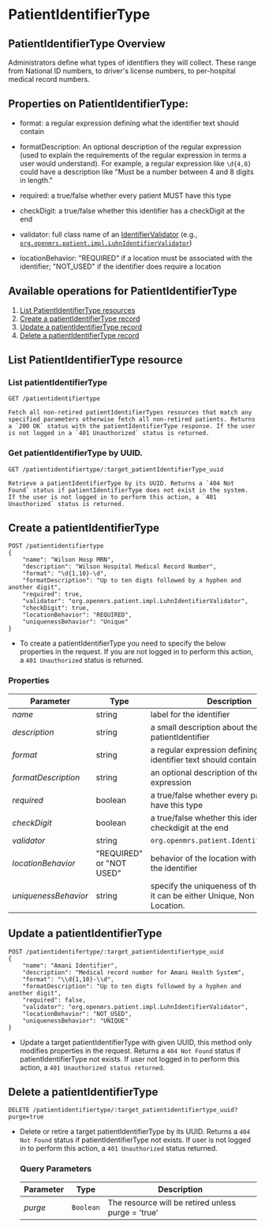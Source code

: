 # PatientIdentifierType

## PatientIdentifierType Overview
Administrators define what types of identifiers they will collect. These range from National ID numbers, to driver's license numbers, to per-hospital medical record numbers.

## Properties on PatientIdentifierType:

* format: a regular expression defining what the identifier text should contain

* formatDescription: An optional description of the regular expression (used to explain the requirements of the regular expression in terms a user would understand). For example, a regular expression like `\d{4,8}` could have a description like "Must be a number between 4 and 8 digits in length."

* required: a true/false whether every patient MUST have this type

* checkDigit: a true/false whether this identifier has a checkDigit at the end

* validator: full class name of an [IdentifierValidator](https://docs.openmrs.org/doc/org/openmrs/patient/IdentifierValidator.html) (e.g., [`org.openmrs.patient.impl.LuhnIdentifierValidator`](https://docs.openmrs.org/doc/org/openmrs/patient/impl/LuhnIdentifierValidator.html))

* locationBehavior: "REQUIRED" if a location must be associated with the identifier; "NOT_USED" if the identifier does require a location

## Available operations for PatientIdentifierType

1. [List PatientIdentifierType resources](#List-patientidentifierType-resource)
2. [Create a patientIdentifierType record](#create-a-patientidentifierType)
3. [Update a patientIdentifierType record](#update-a-patientIdentifierType)
4. [Delete a patientIdentifierType record](#delete-a-patientIdentifierType)

## List PatientIdentifierType resource

### List patientIdentifierType

```console
GET /patientidentifiertype
```
    Fetch all non-retired patientIdentifierTypes resources that match any specified parameters otherwise fetch all non-retired patients. Returns a `200 OK` status with the patientIdentifierType response. If the user is not logged in a `401 Unauthorized` status is returned.


### Get patientIdentifierType by UUID.

```console
GET /patientidentifiertype/:target_patientIdentifierType_uuid
```
    Retrieve a patientIdentifierType by its UUID. Returns a `404 Not Found` status if patientIdentifierType does not exist in the system. If the user is not logged in to perform this action, a `401 Unauthorized` status is returned.


## Create a patientIdentifierType

```console
POST /patientidentifiertype
{
    "name": "Wilson Hosp MRN",
    "description": "Wilson Hospital Medical Record Number",
    "format": "\d{1,10}-\d",
    "formatDescription": "Up to ten digts followed by a hyphen and another digit",
    "required": true,
    "validator": "org.openmrs.patient.impl.LuhnIdentifierValidator",
    "checkDigit": true,
    "locationBehavior": "REQUIRED",
    "uniquenessBehavior": "Unique"
}
```
* To create a patientIdentifierType you need to specify the below properties in the request. If you are not logged in to perform this action, a `401 Unauthorized` status is returned.

### Properties

Parameter | Type | Description
--- | --- | ---
*name* | string | label for the identifier
*description* | string | a small description about the patientIdentifier
*format* | string | a regular expression defining what the identifier text should contain
*formatDescription* | string | an optional description of the regular expression
*required* | boolean | a true/false whether every patient MUST have this type
*checkDigit* | boolean | a true/false whether this identifier has a checkdigit at the end
*validator* | string | `org.openmrs.patient.IdentifierValidator`
*locationBehavior* | "REQUIRED" or "NOT USED" | behavior of the location with respect to the identifier 
*uniquenessBehavior* | string | specify the uniqueness of the behaviour, it can be either Unique, Non Unique or Location.


## Update a patientIdentifierType

```console
POST /patientidentifertype/:target_patientidentifiertype_uuid
{
    "name": "Amani Identifier",
    "description": "Medical record number for Amani Health System",
    "format": "\\d{1,10}-\\d",
    "formatDescription": "Up to ten digts followed by a hyphen and another digit",
    "required": false,
    "validator": "org.openmrs.patient.impl.LuhnIdentifierValidator",
    "locationBehavior": "NOT_USED",
    "uniquenessBehavior": "UNIQUE"
}
```
* Update a target patientIdentifierType with given UUID, this method only modifies properties in the request. 
Returns a `404 Not Found` status if patientIdentifierType not exists. If user not logged in to perform this action, a `401 Unauthorized status returned`.



## Delete a patientIdentifierType

```console
DELETE /patientidentifiertype/:target_patientidentifiertype_uuid?purge=true
```
* Delete or retire a target patientIdentifierType by its UUID. Returns a `404 Not Found` status if patientIdentifierType not exists. If user is not logged in to perform this action, a `401 Unauthorized` status returned.

    ### Query Parameters

    Parameter | Type | Description
    --- | --- | ---
    *purge* | `Boolean` | The resource will be retired unless purge = 'true'

